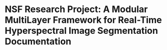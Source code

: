 # NSF Research Project: A Modular MultiLayer Framework for Real-Time Hyperspectral Image Segmentation Documentation

```{tableofcontents}
```
